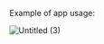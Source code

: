 
Example of app usage:

![Untitled (3)](https://github.com/gidra39/AsciiArtify/assets/95176865/e60a61e0-e83c-4da5-84a7-5d342f9f4aef)
